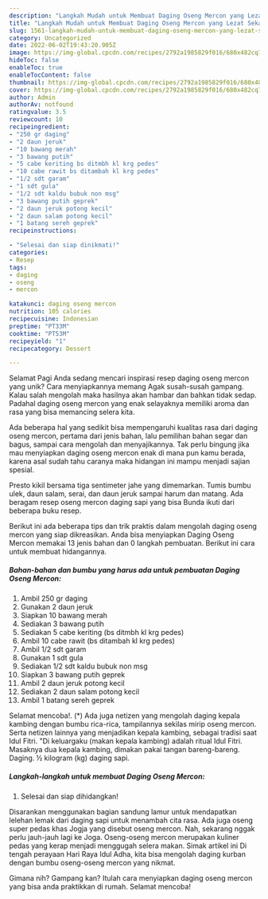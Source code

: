 ```yaml
---
description: "Langkah Mudah untuk Membuat Daging Oseng Mercon yang Lezat Sekali, Mantap"
title: "Langkah Mudah untuk Membuat Daging Oseng Mercon yang Lezat Sekali, Mantap"
slug: 1561-langkah-mudah-untuk-membuat-daging-oseng-mercon-yang-lezat-sekali-mantap
category: Uncategorized
date: 2022-06-02T19:43:20.905Z
image: https://img-global.cpcdn.com/recipes/2792a1985829f016/680x482cq70/daging-oseng-mercon-foto-resep-utama.jpg
hideToc: false
enableToc: true
enableTocContent: false
thumbnail: https://img-global.cpcdn.com/recipes/2792a1985829f016/680x482cq70/daging-oseng-mercon-foto-resep-utama.jpg
cover: https://img-global.cpcdn.com/recipes/2792a1985829f016/680x482cq70/daging-oseng-mercon-foto-resep-utama.jpg
author: Admin
authorAv: notfound
ratingvalue: 3.5
reviewcount: 10
recipeingredient:
- "250 gr daging"
- "2 daun jeruk"
- "10 bawang merah"
- "3 bawang putih"
- "5 cabe keriting bs ditmbh kl krg pedes"
- "10 cabe rawit bs ditambah kl krg pedes"
- "1/2 sdt garam"
- "1 sdt gula"
- "1/2 sdt kaldu bubuk non msg"
- "3 bawang putih geprek"
- "2 daun jeruk potong kecil"
- "2 daun salam potong kecil"
- "1 batang sereh geprek"
recipeinstructions:

- "Selesai dan siap dinikmati!"
categories:
- Resep
tags:
- daging
- oseng
- mercon

katakunci: daging oseng mercon 
nutrition: 105 calories
recipecuisine: Indonesian
preptime: "PT33M"
cooktime: "PT53M"
recipeyield: "1"
recipecategory: Dessert

---
```



Selamat Pagi Anda sedang mencari inspirasi resep daging oseng mercon yang unik? Cara menyiapkannya memang Agak susah-susah gampang. Kalau salah mengolah maka hasilnya akan hambar dan bahkan tidak sedap. Padahal daging oseng mercon yang enak selayaknya memiliki aroma dan rasa yang bisa memancing selera kita.


Ada beberapa hal yang sedikit bisa mempengaruhi kualitas rasa dari daging oseng mercon, pertama dari jenis bahan, lalu pemilihan bahan segar dan bagus, sampai cara mengolah dan menyajikannya. Tak perlu bingung jika mau menyiapkan daging oseng mercon enak di mana pun kamu berada, karena asal sudah tahu caranya maka hidangan ini mampu menjadi sajian spesial.

Presto kikil bersama tiga sentimeter jahe yang dimemarkan. Tumis bumbu ulek, daun salam, serai, dan daun jeruk sampai harum dan matang. Ada beragam resep oseng mercon daging sapi yang bisa Bunda ikuti dari beberapa buku resep.


Berikut ini ada beberapa tips dan trik praktis dalam mengolah daging oseng mercon yang siap dikreasikan. Anda bisa menyiapkan Daging Oseng Mercon memakai 13 jenis bahan dan 0 langkah pembuatan. Berikut ini cara untuk membuat hidangannya.

<!--inarticleads1-->

##### Bahan-bahan dan bumbu yang harus ada untuk pembuatan Daging Oseng Mercon:

1. Ambil 250 gr daging
1. Gunakan 2 daun jeruk
1. Siapkan 10 bawang merah
1. Sediakan 3 bawang putih
1. Sediakan 5 cabe keriting (bs ditmbh kl krg pedes)
1. Ambil 10 cabe rawit (bs ditambah kl krg pedes)
1. Ambil 1/2 sdt garam
1. Gunakan 1 sdt gula
1. Sediakan 1/2 sdt kaldu bubuk non msg
1. Siapkan 3 bawang putih geprek
1. Ambil 2 daun jeruk potong kecil
1. Sediakan 2 daun salam potong kecil
1. Ambil 1 batang sereh geprek


Selamat mencoba!. (*) Ada juga netizen yang mengolah daging kepala kambing dengan bumbu rica-rica, tampilannya sekilas mirip oseng mercon. Serta netizen lainnya yang menjadikan kepala kambing, sebagai tradisi saat Idul Fitri. &#34;Di keluargaku (makan kepala kambing) adalah ritual Idul Fitri. Masaknya dua kepala kambing, dimakan pakai tangan bareng-bareng. Daging. ½ kilogram (kg) daging sapi. 

<!--inarticleads2-->

##### Langkah-langkah untuk membuat Daging Oseng Mercon:


1. Selesai dan siap dihidangkan!

Disarankan menggunakan bagian sandung lamur untuk mendapatkan lelehan lemak dari daging sapi untuk menambah cita rasa. Ada juga oseng super pedas khas Jogja yang disebut oseng mercon. Nah, sekarang nggak perlu jauh-jauh lagi ke Joga. Oseng-oseng mercon merupakan kuliner pedas yang kerap menjadi menggugah selera makan. Simak artikel ini Di tengah perayaan Hari Raya Idul Adha, kita bisa mengolah daging kurban dengan bumbu oseng-oseng mercon yang nikmat. 

Gimana nih? Gampang kan? Itulah cara menyiapkan daging oseng mercon yang bisa anda praktikkan di rumah. Selamat mencoba!
